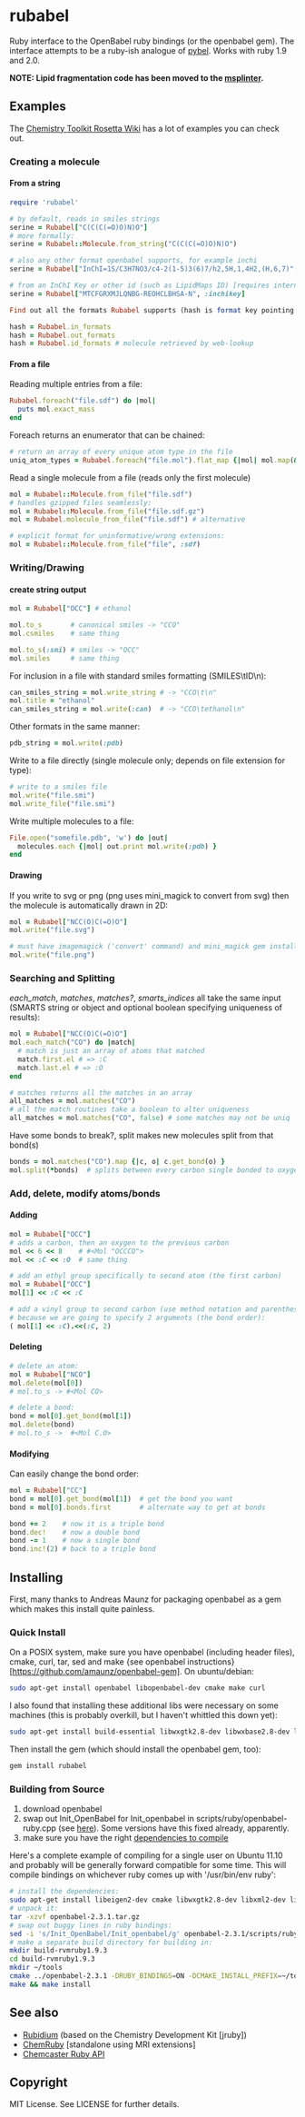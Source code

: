 # rubabel

Ruby interface to the OpenBabel ruby bindings (or the openbabel gem).  The
interface attempts to be a ruby-ish analogue of
[pybel](http://openbabel.org/docs/current/UseTheLibrary/Python_PybelAPI.html).  Works with ruby 1.9 and 2.0.

**NOTE: Lipid fragmentation code has been moved to the [msplinter](https://github.com/princelab/msplinter).**

## Examples

The [Chemistry Toolkit Rosetta Wiki](http://ctr.wikia.com/wiki/Chemistry_Toolkit_Rosetta_Wiki) has a lot of examples you can check out.

### Creating a molecule

#### From a string

```ruby
require 'rubabel'

# by default, reads in smiles strings
serine = Rubabel["C(C(C(=O)O)N)O"]
# more formally:
serine = Rubabel::Molecule.from_string("C(C(C(=O)O)N)O")

# also any other format openbabel supports, for example inchi
serine = Rubabel["InChI=1S/C3H7NO3/c4-2(1-5)3(6)7/h2,5H,1,4H2,(H,6,7)", :inchi]

# from an InChI Key or other id (such as LipidMaps ID) [requires internet]
serine = Rubabel["MTCFGRXMJLQNBG-REOHCLBHSA-N", :inchikey]

Find out all the formats Rubabel supports (hash is format key pointing to the description):

hash = Rubabel.in_formats
hash = Rubabel.out_formats
hash = Rubabel.id_formats # molecule retrieved by web-lookup
```

#### From a file

Reading multiple entries from a file:
    
```ruby
Rubabel.foreach("file.sdf") do |mol|
  puts mol.exact_mass
end
```

Foreach returns an enumerator that can be chained:

```ruby
# return an array of every unique atom type in the file
uniq_atom_types = Rubabel.foreach("file.mol").flat_map {|mol| mol.map(&:type) }.uniq
```

Read a single molecule from a file (reads only the first molecule)

```ruby
mol = Rubabel::Molecule.from_file("file.sdf")
# handles gzipped files seamlessly:
mol = Rubabel::Molecule.from_file("file.sdf.gz") 
mol = Rubabel.molecule_from_file("file.sdf") # alternative

# explicit format for uninformative/wrong extensions:
mol = Rubabel::Molecule.from_file("file", :sdf)
```

### Writing/Drawing

#### create string output

```ruby
mol = Rubabel["OCC"] # ethanol

mol.to_s       # canonical smiles -> "CCO"
mol.csmiles    # same thing

mol.to_s(:smi) # smiles -> "OCC"
mol.smiles     # same thing
```

For inclusion in a file with standard smiles formatting (SMILES\tID\n):

```ruby
can_smiles_string = mol.write_string # -> "CCO\t\n"
mol.title = "ethanol"
can_smiles_string = mol.write(:can)  # -> "CCO\tethanol\n"
```

Other formats in the same manner:

```ruby
pdb_string = mol.write(:pdb)
```

Write to a file directly (single molecule only; depends on file extension for type):

```ruby
# write to a smiles file
mol.write("file.smi")
mol.write_file("file.smi")
```

Write multiple molecules to a file:

```ruby
File.open("somefile.pdb", 'w') do |out|
  molecules.each {|mol| out.print mol.write(:pdb) }
end
```

#### Drawing

If you write to svg or png (png uses mini_magick to convert from svg) then the
molecule is automatically drawn in 2D:

```ruby
mol = Rubabel["NCC(O)C(=O)O"]
mol.write("file.svg")

# must have imagemagick ('convert' command) and mini_magick gem installed
mol.write("file.png") 
```

### Searching and Splitting

*each_match*, *matches*, *matches?*, *smarts_indices* all take the same input (SMARTS
string or object and optional boolean specifying uniqueness of results):

```ruby
mol = Rubabel["NCC(O)C(=O)O"]
mol.each_match("CO") do |match|
  # match is just an array of atoms that matched
  match.first.el # => :C
  match.last.el # => :O
end

# matches returns all the matches in an array
all_matches = mol.matches("CO")
# all the match routines take a boolean to alter uniqueness
all_matches = mol.matches("CO", false) # some matches may not be uniq
```

Have some bonds to break?, split makes new molecules split from that bond(s)

```ruby
bonds = mol.matches("CO").map {|c, o| c.get_bond(o) }
mol.split(*bonds)  # splits between every carbon single bonded to oxygen
```

### Add, delete, modify atoms/bonds

#### Adding

```ruby
mol = Rubabel["OCC"]
# adds a carbon, then an oxygen to the previous carbon
mol << 6 << 8    # #<Mol "OCCCO">
mol << :C << :O  # same thing

# add an ethyl group specifically to second atom (the first carbon)
mol = Rubabel["OCC"]
mol[1] << :C << :C

# add a vinyl group to second carbon (use method notation and parenthesis 
# because we are going to specify 2 arguments (the bond order):
( mol[1] << :C).<<(:C, 2)
```

#### Deleting

```ruby
# delete an atom:
mol = Rubabel["NCO"]
mol.delete(mol[0])  
# mol.to_s -> #<Mol CO>

# delete a bond:
bond = mol[0].get_bond(mol[1])
mol.delete(bond)  
# mol.to_s ->  #<Mol C.O>
```

#### Modifying

Can easily change the bond order:

```ruby
mol = Rubabel["CC"]
bond = mol[0].get_bond(mol[1])  # get the bond you want
bond = mol[0].bonds.first       # alternate way to get at bonds

bond += 2    # now it is a triple bond
bond.dec!    # now a double bond
bond -= 1    # now a single bond
bond.inc!(2) # back to a triple bond
```

## Installing

First, many thanks to Andreas Maunz for packaging openbabel as a gem which makes this install quite painless.

### Quick Install

On a POSIX system, make sure you have openbabel (including header files), cmake, curl, tar, sed and make {see openbabel instructions}[https://github.com/amaunz/openbabel-gem].  On ubuntu/debian:

```bash
sudo apt-get install openbabel libopenbabel-dev cmake make curl
```

I also found that installing these additional libs were necessary on some
machines (this is probably overkill, but I haven't whittled this down yet):

```bash
sudo apt-get install build-essential libwxgtk2.8-dev libwxbase2.8-dev libxml2-dev libxslt-dev libeigen2-dev libeigen3-dev libcairo-dev
```

Then install the gem (which should install the openbabel gem, too):

```bash
gem install rubabel
```

### Building from Source

1. download openbabel 
2. swap out Init_OpenBabel for Init_openbabel in scripts/ruby/openbabel-ruby.cpp (see [here](http://forums.openbabel.org/Ruby-Open-Babel-in-2-1-1-td957640.html)).  Some versions have this fixed already, apparently.
3. make sure you have the right [dependencies to compile](http://openbabel.org/docs/2.3.1/Installation/install.html#compiling-open-babel)

Here's a complete example of compiling for a single user on Ubuntu 11.10 and probably will be generally forward compatible for some time.  This will compile bindings on whichever ruby comes up with '/usr/bin/env ruby':

```bash
# install the dependencies:
sudo apt-get install libeigen2-dev cmake libwxgtk2.8-dev libxml2-dev libcairo2-dev
# unpack it:
tar -xzvf openbabel-2.3.1.tar.gz
# swap out buggy lines in ruby bindings:
sed -i 's/Init_OpenBabel/Init_openbabel/g' openbabel-2.3.1/scripts/ruby/openbabel-ruby.cpp
# make a separate build directory for building in:
mkdir build-rvmruby1.9.3
cd build-rvmruby1.9.3
mkdir ~/tools
cmake ../openbabel-2.3.1 -DRUBY_BINDINGS=ON -DCMAKE_INSTALL_PREFIX=~/tools/openbabel-rvmruby1.9.3
make && make install
```
## See also

* [Rubidium](http://rbtk.rubyforge.org/) (based on the Chemistry Development Kit [jruby])
* [ChemRuby](https://github.com/ank/chemruby) [standalone using MRI extensions]
* [Chemcaster Ruby API](https://github.com/metamolecular/chemcaster-ruby)

## Copyright

MIT License.  See LICENSE for further details.
